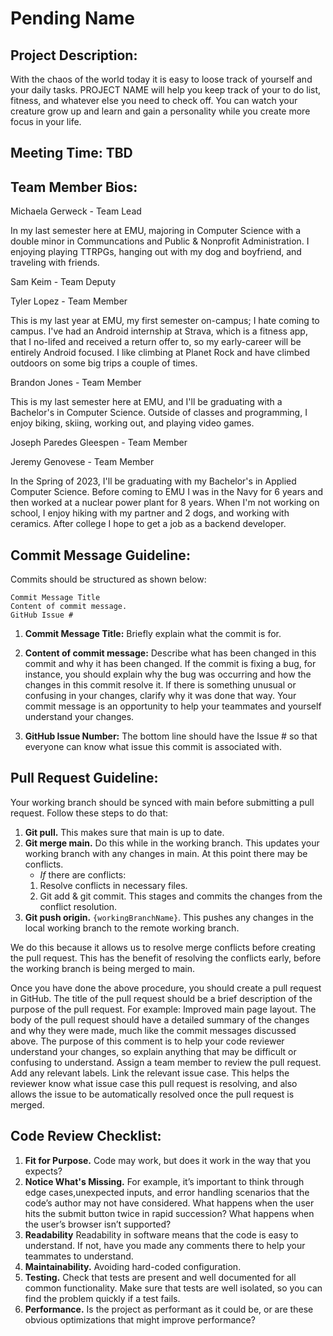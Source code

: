 
# Pending Name

## Project Description:
With the chaos of the world today it is easy to loose track of yourself and your daily tasks. PROJECT NAME will help you keep track of your to do list, fitness, and whatever else you need to check off. You can watch your creature grow up and learn and gain a personality while you create more focus in your life. 

## Meeting Time: TBD

## Team Member Bios:

Michaela Gerweck - Team Lead

In my last semester here at EMU, majoring in Computer Science with a double minor in Communcations and Public & Nonprofit Administration. I enjoying playing TTRPGs, hanging out with my dog and boyfriend, and traveling with friends. 

Sam Keim - Team Deputy

Tyler Lopez - Team Member

This is my last year at EMU, my first semester on-campus; I hate coming to campus. I've had an Android internship at Strava, which is a fitness app, that I no-lifed and received a return offer to, so my early-career will be entirely Android focused.
I like climbing at Planet Rock and have climbed outdoors on some big trips a couple of times.
 	
Brandon Jones - Team Member

This is my last semester here at EMU, and I'll be graduating with a Bachelor's in Computer Science. Outside of classes and programming, I enjoy biking, skiing, working out, and playing video games.
	
Joseph Paredes Gleespen - Team Member

Jeremy Genovese - Team Member

In the Spring of 2023, I'll be graduating with my Bachelor's in Applied Computer Science. Before coming to EMU I was in the Navy for 6 years and then worked at a nuclear power plant for 8 years. When I'm not working on school, I enjoy hiking with my partner and 2 dogs, and working with ceramics. After college I hope to get a job as a backend developer.

## Commit Message Guideline:
Commits should be structured as shown below:

```
Commit Message Title
Content of commit message. 
GitHub Issue #
```

1. **Commit Message Title:** Briefly explain what the commit is for.

2. **Content of commit message:** Describe what has been changed in this commit and why it has been changed. 
If the commit is fixing a bug, for instance, you should explain why the bug was occurring and how the changes in this 
commit resolve it. If there is something unusual or confusing in your changes, clarify why it was done that way. 
Your commit message is an opportunity to help your teammates and yourself understand your changes.

3. **GitHub Issue Number:** The bottom line should have the Issue # so that everyone can know what issue this commit is associated with.


## Pull Request Guideline:
Your working branch should be synced with main before submitting a pull request. Follow these steps to do that:

1. **Git pull.** This makes sure that main is up to date.
2. **Git merge main.** Do this while in the working branch. This updates your working branch with any changes in main. At this point there may be conflicts.
    - *If* there are conflicts:
    1. Resolve conflicts in necessary files.
    2. Git add & git commit. This stages and commits the changes from the conflict resolution.
3. **Git push origin.** `{workingBranchName}`. This pushes any changes in the local working branch to the remote working branch.

We do this because it allows us to resolve merge conflicts before creating the pull request. This has the benefit of resolving the conflicts early, before the working branch is being merged to main.

Once you have done the above procedure, you should create a pull request in GitHub. The title of the pull request should be a brief description of the purpose of the pull request. For example: Improved main page layout. The body of the pull request should have a detailed summary of the changes and why they were made, much like the commit messages discussed above. The purpose of this comment is to help your code reviewer understand your changes, so explain anything that may be difficult or confusing to understand. Assign a team member to review the pull request. Add any relevant labels. Link the relevant issue case. This helps the reviewer know what issue case this pull request is resolving, and also allows the issue to be automatically resolved once the pull request is merged.

## Code Review Checklist:
1. **Fit for Purpose.** Code may work, but does it work in the way that you expects?
2. **Notice What's Missing.** For example, it’s important to think through edge cases,unexpected inputs, and error handling scenarios that the code’s author may not have considered. What happens when the user hits the submit button twice in rapid succession? What happens when the user’s browser isn’t supported?
3. **Readability** Readability in software means that the code is easy to understand. If not, have you made any comments there to help your teammates to understand.
4. **Maintainability.** Avoiding hard-coded configuration. 
5. **Testing.** Check that tests are present and well documented for all common functionality. Make sure that tests are well isolated, so you can find the problem quickly if a test fails. 
6. **Performance.** Is the project as performant as it could be, or are these obvious optimizations that might improve performance?
